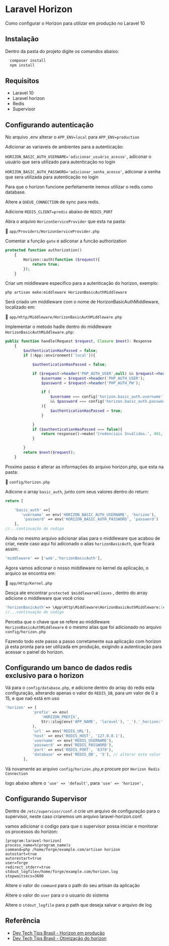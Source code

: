 
# Laravel Horizon

Como configurar o Horizon para utilizar em produção no Laravel 10



## Instalação

Dentro da pasta do projeto digite os comandos abaixo:

```bash
  composer install
  npm install
```
    
## Requisitos
- Laravel 10
- Laravel horizon
- Redis 
- Supervisor

## Configurando autenticação

No arquivo .env alterar o `APP_ENV=local`  para `APP_ENV=production`

Adicionar as variaveis de ambientes para a autenticação:

`HORIZON_BASIC_AUTH_USERNAME='adicionar_usuário_acesso'`, adiconar o usuário que sera utilizado para autenticação no login

`HORIZON_BASIC_AUTH_PASSWORD='adicionar_senha_acesso'`, adiconar a senha que sera utilizada para autenticação no login

Para que o horizon funcione perfeitamente iremos utilizar o redis como database.

Altere a `QUEUE_CONNECTION` de sync para redis.

Adicione `REDIS_CLIENT=predis` abaixo de `REDIS_PORT`

Abra o arquivo `HorizonServiceProvider` que esta na pasta:

📂 `app/Providers/HorizonServiceProvider.php`

Comentar  a função `gate` e adiconar a funcão authorization

```php
protected function authorization()
    {
        Horizon::auth(function ($request){
            return true;
        });
    }
```
Criar um middleware especifico para a autenticação do horizon, exemplo:

```shell
php artisan make:middleware HorizonBasicAuthMiddleware
```
Será criado um middleware com o nome de HorizonBasicAuthMiddleware, localizado em:

📂 `app/Http/Middleware/HorizonBasicAuthMiddleware.php`

Implementar o metodo hadle dentro do middleware `HorizonBasicAuthMiddleware.php`:

```php
public function handle(Request $request, Closure $next): Response
    {
        $authenticationHasPassed = false;
        if (!App::environment('local')){

            $authenticationHasPassed = false;

            if ($request->header('PHP_AUTH_USER',null) && $request->header('PHP_AUTH_PW', null)){
                $username = $request->header('PHP_AUTH_USER');
                $password = $request->header('PHP_AUTH_PW');

                if (
                    $username === config('horizon.basic_auth.username')
                    && $password === config('horizon.basic_auth.password')
                ){
                    $authenticationHasPassed = true;
                }

            }
            if ($authenticationHasPassed === false){
                return response()->make('Credenciais Inválidas.', 401, ['WWW-Authenticate' => 'Basic']);
            }

        }
        return $next($request);
    }
```

Proximo passo é alterar as informações do arquivo horizon.php, que esta na pasta:

📂 `config/horizon.php`

Adicone o array `basic_auth`, junto com seus valores dentro do return:
```php
return [

    'basic_auth' =>[
       'username' => env('HORIZON_BASIC_AUTH_USERNAME', 'horizon'),
        'password' => env('HORIZON_BASIC_AUTH_PASSWORD', 'password')
    ],
//...continuação do codigo
```
Ainda no mesmo arquivo adicionar alias para o middleware que acabou de criar, neste caso aqui foi adiconado o alias `horizonBasicAuth`, que ficará assim:
```php
'middleware' => ['web','horizonBasicAuth'],
```

Agora vamos adiconar o nosso middleware no kernel da aplicação, o arquico se encontra em:

📂 `app/Http/Kernel.php`

Desça ate encontrar `protected $middlewareAliases` , dentro do array adicione o middleware que você criou

```php
'horizonBasicAuth'=> \App\Http\Middleware\HorizonBasicAuthMiddleware::class,
//...continuação do codigo
```
Perceba que o chave que se refere ao middleware `HorizonBasicAuthMiddleware` é o mesmo alias que foi adicionado no arquivo `config/horizon.php`

Fazendo todo este passo a passo corretamente sua aplicação com horizon já esta pronta para ser utilizada em produção, exigindo a autenticação para acessar o painel do horizon.

## Configurando um banco de dados redis exclusivo para o horizon

Vá para o `config/database.php`, e adicione dentro do array do redis esta configuração, alterando apenas o valor do `REDIS_DB`, para um valor de 0 a 15, e que naõ está em uso 

```PHP
'horizon' => [
			'prefix' => env(
				'HORIZON_PREFIX',
				Str::slug(env('APP_NAME', 'laravel'), '_').'_horizon:'
			),
            'url' => env('REDIS_URL'),
            'host' => env('REDIS_HOST', '127.0.0.1'),
            'username' => env('REDIS_USERNAME'),
            'password' => env('REDIS_PASSWORD'),
            'port' => env('REDIS_PORT', '6379'),
            'database' => env('REDIS_DB', '5'), // alterar este valor
        ],
```
Vá novamente ao arquivo `config/horizon.php`,e procure por `Horizon Redis Connection`

logo abaixo altere o `'use' => 'default'`, para `'use' => 'horizon',`

## Configurando Supervisor

Dentro de `/etc/supervisor/conf.d` crie um arquivo de configuração para o supervisor, neste caso criaremos um arquivo
laravel-horizon.conf.

vamos adicionar o codigo para que o supervisor possa iniciar e monitorar os processos do horizon:

```
[program:laravel-horizon]
process_name=%(program_name)s
command=php /home/forge/example.com/artisan horizon 
autostart=true
autorestart=true
user=forge
redirect_stderr=true
stdout_logfile=/home/forge/example.com/horizon.log
stopwaitsecs=3600
```
Altere o valor do `command` para o path do seu artisan da aplicação

Altere o valor do `user` para o o usuario do sistema

Altere o `stdout_logfile` para p path que deseja salvar o arquivo de log

## Referência

 - [Dev Tech Tips Brasil - Horizon em produção](https://www.youtube.com/watch?v=ZBGGhHD-1pU)
 - [Dev Tech Tips Brasil - Otimização do horizon](https://www.youtube.com/watch?v=LpHaRYKwvlI)

